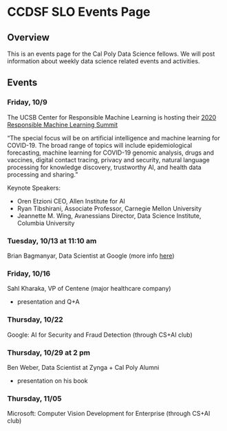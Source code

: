 # CCDSF SLO Events Page
## Overview
This is an events page for the Cal Poly Data Science fellows.  We will post information about weekly data science related events and activities.

## Events

### Friday, 10/9

The UCSB Center for Responsible Machine Learning is hosting their [2020 Responsible Machine Learning Summit](https://ml.ucsb.edu/2020-responsible-machine-learning-summit)

“The special focus will be on artificial intelligence and machine learning for COVID-19. The broad range of topics will include epidemiological forecasting, machine learning for COVID-19 genomic analysis, drugs and vaccines, digital contact tracing, privacy and security, natural language processing for knowledge discovery, trustworthy AI, and health data processing and sharing.”

Keynote Speakers:
- Oren Etzioni CEO, Allen Institute for AI
- Ryan Tibshirani, Associate Professor, Carnegie Mellon University
- Jeannette M. Wing, Avanessians Director, Data Science Institute, Columbia University

### Tuesday, 10/13 at 11:10 am
Brian Bagmanyar, Data Scientist at Google (more info [here](https://calpoly.joinhandshake.com/events/588491))

### Friday, 10/16
Sahl Kharaka, VP of Centene (major healthcare company)
- presentation and Q+A

### Thursday, 10/22
Google: AI for Security and Fraud Detection (through CS+AI club)

### Thursday, 10/29 at 2 pm
Ben Weber, Data Scientist at Zynga + Cal Poly Alumni 
- presentation on his book

### Thursday, 11/05
Microsoft: Computer Vision Development for Enterprise (through CS+AI club)
